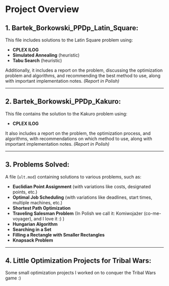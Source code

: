 # Project Overview

## 1. Bartek_Borkowski_PPDp_Latin_Square:

This file includes solutions to the Latin Square problem using:
- **CPLEX ILOG**
- **Simulated Annealing** (heuristic)
- **Tabu Search** (heuristic)

Additionally, it includes a report on the problem, discussing the optimization problem and algorithms, and recommending the best method to use, along with important implementation notes. *(Report in Polish)*

---

## 2. Bartek_Borkowski_PPDp_Kakuro:

This file contains the solution to the Kakuro problem using:
- **CPLEX ILOG**

It also includes a report on the problem, the optimization process, and algorithms, with recommendations on which method to use, along with important implementation notes. *(Report in Polish)*

---

## 3. Problems Solved:
A file (`ult.mod`) containing solutions to various problems, such as:
- **Euclidian Point Assignment** (with variations like costs, designated points, etc.)
- **Optimal Job Scheduling** (with variations like deadlines, start times, multiple machines, etc.)
- **Shortest Path Optimization**
- **Traveling Salesman Problem** (In Polish we call it: Komiwojażer (co-me-voyager), and I love it :) )
- **Hungarian Algorithm**
- **Searching in a Set**
- **Filling a Rectangle with Smaller Rectangles**
- **Knapsack Problem**

---

## 4. Little Optimization Projects for Tribal Wars:
Some small optimization projects I worked on to conquer the Tribal Wars game :)
